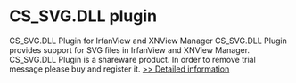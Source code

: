 # CS_SVG.DLL plugin
CS_SVG.DLL Plugin for IrfanView and XNView Manager
CS_SVG.DLL Plugin provides support for SVG files in IrfanView and XNView Manager.
CS_SVG.DLL Plugin is a shareware product. In order to remove trial message please buy and register it.
[>> Detailed information](https://secure.shareit.com/shareit/product.html?productid=300027146&affiliateid=200057808)